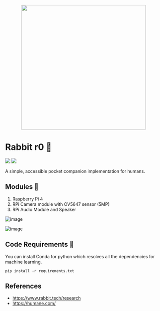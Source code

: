 <div align="center">

<p align="center"> <img src="https://github.com/akshaybahadur21/RabbitR0/assets/22640610/c82fee41-1680-483a-8639-64f07e900c4a" height="400px"></p>


</div>

# Rabbit r0 🐰
[![](https://img.shields.io/github/license/sourcerer-io/hall-of-fame.svg?colorB=ff0000)](https://github.com/akshaybahadur21/Emojinator/blob/master/LICENSE.md)  [![](https://img.shields.io/badge/Akshay-Bahadur-brightgreen.svg?colorB=ff0000)](https://akshaybahadur.com)

A simple, accessible pocket companion implementation for humans.

## Modules 🥧
1. Raspberry Pi 4
2. RPi Camera module with OV5647 sensor (5MP)
3. RPi Audio Module and Speaker

![image](https://github.com/akshaybahadur21/RabbitR0/assets/22640610/5f486778-0f6e-4dde-8285-9ee52cc2d74c)

![image](https://github.com/akshaybahadur21/RabbitR0/assets/22640610/92b9a9d9-d36a-40f0-ac13-1fb35156eb60)



## Code Requirements 🦄
You can install Conda for python which resolves all the dependencies for machine learning.

`pip install -r requirements.txt`

## References
- https://www.rabbit.tech/research
- https://humane.com/
